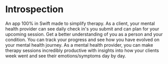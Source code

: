 # Introspection
An app 100% in Swift made to simplify therapy. As a client, your mental health provider can see daily check in's you submit and can plan for your upcoming session. Get a better understanding of you as a person and your condition. You can track your progress and see how you have evolved on your mental health journey. As a mental health provider, you can make therapy sessions incredibly productive with insights into how your clients week went and see their emotions/symptoms day by day. 
